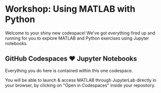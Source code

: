 # Workshop: Using MATLAB with Python

Welcome to your shiny new codespace! We've got everything fired up and running for you to explore MATLAB and Python exercises using Jupyter notebooks.

## GitHub Codespaces ♥️ Jupyter Notebooks
Everything you do here is contained within this one codespace. 

You will be able to launch & access MATLAB through JupyterLab directly in your browser, by clicking on "Open in Codespaces" inside your repository.


